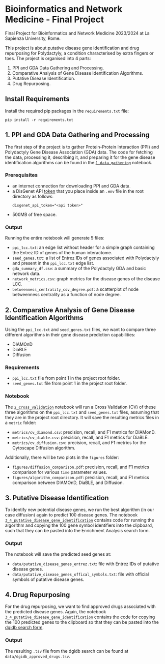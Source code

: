 # Bioinformatics and Network Medicine - Final Project
Final Project for Bioinformatics and Network Medicine 2023/2024 at La Sapienza
University, Rome.

This project is about putative disease gene identification and drug repurposing for
Polydactyly, a condition characterised by extra fingers or toes. The project is
organised into 4 parts:

1. PPI and GDA Data Gathering and Processing.
2. Comparative Analysis of Gene Disease Identification Algorithms.
3. Putative Disease Identification.
4. Drug Repurposing.

## Install Requirements
Install the required pip packages in the `requirements.txt` file:
```
pip install -r requirements.txt
```

## 1. PPI and GDA Data Gathering and Processing
The first step of the project is to gather Protein-Protein Interaction (PPI) and
Polydactyly Gene Disease Association (GDA) data. The code for fetching the data,
processing it, describing it, and preparing it for the gene disease identification
algorithms can be found in the [`1_data_gathering`](1_data_gathering.ipynb) notebook.

### Prerequisites
* an internet connection for downloading PPI and GDA data.
* a DisGenet API [token](https://www.disgenet.org/api/#/Authorization) that you place inside an `.env` file in the root directory as
    follows:
    ```
  disgenet_api_token="<api token>"
  ```
* 500MB of free space.

### Output
Running the entire notebook will generate 5 files:
* `ppi_lcc.txt`: an edge list without header for a simple graph containing the Entrez ID of genes of the 
    human interactome.
* `seed_genes.txt`: a list of Entrez IDs of genes associated with Polydactyly and present in the `ppi_lcc.txt` edge list.
* `gda_summary_df.csv`: a summary of the Polydactyly GDA and basic network data.
* `network_metrics.csv`: graph metrics for the disease genes of the disease LCC.
* `betweenness_centrality_csv_degree.pdf`: a scatterplot of node betweenness centrality as a function of node degree.

## 2. Comparative Analysis of Gene Disease Identification Algorithms
Using the `ppi_lcc.txt` and `seed_genes.txt` files, we want to compare three different algorithms in their gene disease
prediction capabilities:

* DIAMOnD
* DiaBLE
* Diffusion

### Requirements
* `ppi_lcc.txt` file from point 1 in the project root folder.
* `seed_genes.txt` file from point 1 in the project root folder.

### Notebook
The [`2_cross_validation`](2_cross_validation.ipynb) notebook will run a Cross Validation (CV) of these three algorithms
on the `ppi_lcc.txt` and `seed_genes.txt` files, assuming that they are in the project root directory. It will save the 
resulting metrics files in a `metric` folder:

* `metrics/cv_diamond.csv`: precision, recall, and F1 metrics for DIAMonD.
* `metrics/cv_diable.csv`: precision, recall, and F1 metrics for DiaBLE.
* `metrics/cv_diffusion.csv`: precision, recall, and F1 metrics for the Cytoscape Diffusion algorithm.

Additionally, there will be two plots in the `figures` folder:

* `figures/diffusion_comparison.pdf`: precision, recall, and F1 metrics comparison for various `time` parameter values.
* `figures/algorithm_comparison.pdf`: precision, recall, and F1 metrics comparison between DIAMOnD, DiaBLE, and Diffusion.

## 3. Putative Disease Identification
To identify new potential disease genes, we run the best algorithm (in our case diffusion) again to predict 100 disease
genes. The notebook [`3_4_putative_disease_gene_identification`](3_4_putative_disease_gene_identification.ipynb) contains
code for running the algorithm and copying the 100 gene symbol identifiers into the clipboard, such that they can be
pasted into the Enrichment Analysis search form.

### Output
The notebook will save the predicted seed genes at:

* `data/putative_disease_genes_entrez.txt`: file with Entrez IDs of putative disease genes. 
* `data/putative_disease_genes_offical_symbols.txt`: file with official symbols of putative disease genes. 

## 4. Drug Repurposing
For the drug repurposing, we want to find approved drugs associated with the predicted disease genes. Again, the notebook 
[`3_4_putative_disease_gene_identification`](3_4_putative_disease_gene_identification.ipynb) contains the code for
copying the 100 predicted genes to the clipboard so that they can be pasted into the 
[dgidb search form](https://old.dgidb.org/search_interactions). 

### Output
The resulting `.tsv` file from the dgidb search can be found at `data/dgidb_approved_drugs.tsv`. 
